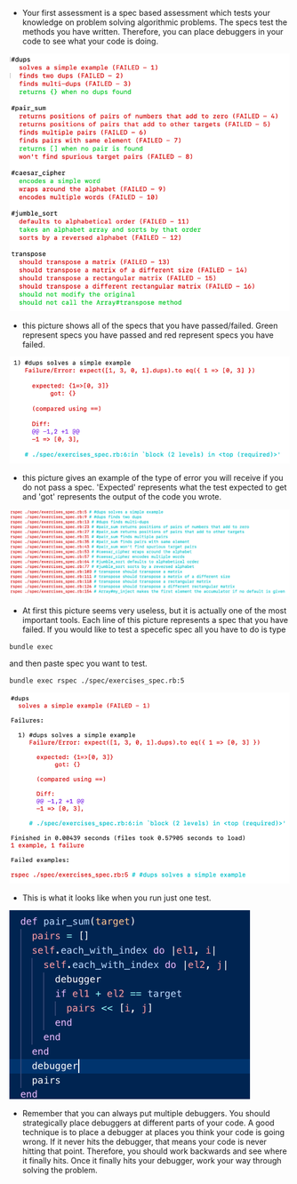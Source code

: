 * Your first assessment is a spec based assessment which tests your knowledge on problem solving algorithmic problems.  The specs test the methods you have written.  Therefore, you can place debuggers in your code to see what your code is doing.

![hey](./images/a01_spec_list.png)
* this picture shows all of the specs that you have passed/failed. Green represent specs you have passed and red represent specs you have failed. 

![hey](./images/a01_spec_error.png)
* this picture gives an example of the type of error you will receive if you do not pass a spec. 'Expected' represents what the test expected to get and 'got' represents the output of the code you wrote. 

![hey](./images/a01_list_spec_errors.png)
* At first this picture seems very useless, but it is actually one of the most important tools.  Each line of this picture represents a spec that you have failed. If you would like to test a specefic spec all you have to do is type 
```
bundle exec 
```
and then paste spec you want to test. 
```
bundle exec rspec ./spec/exercises_spec.rb:5
```
![hey](./images/a01_one_spec.png)

* This is what it looks like when you run just one test.




![hey](./images/a01_multiple_debuggers.png)

* Remember that you can always put multiple debuggers. You should strategically place debuggers at different parts of your code.  A good technique is to place a debugger at places you think your code is going wrong.  If it never hits the debugger, that means your code is never hitting that point.  Therefore, you should work backwards and see where it finally hits.  Once it finally hits your debugger, work your way through solving the problem. 


